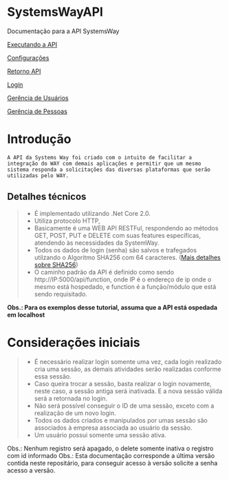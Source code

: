 # SystemsWayAPI
Documentação para a API SystemsWay

[Executando a API](https://github.com/SystemsWay/SystemsWayAPI/blob/master/InstalacaoAPI.md#systemswayapi)

[Configurações](https://github.com/SystemsWay/SystemsWayAPI/blob/master/pages/Configuracoes.md#configura%C3%A7%C3%A3o-api)

[Retorno API](https://github.com/SystemsWay/SystemsWayAPI/blob/master/pages/RetornoAPI.md#valida%C3%A7%C3%A3o-de-retorno-api)

[Login](https://github.com/SystemsWay/SystemsWayAPI/blob/master/pages/login.md#login)

[Gerência de Usuários](https://github.com/SystemsWay/SystemsWayAPI/blob/master/pages/gerenciaUsuario.md#ger%C3%AAncia-de-usu%C3%A1rio)

[Gerência de Pessoas](https://github.com/SystemsWay/SystemsWayAPI/blob/master/pages/GerenciaPessoa.md#ger%C3%AAncia-de-pessoa)

# Introdução
	A API da Systems Way foi criado com o intuito de facilitar a integração do WAY com demais aplicações e permitir que um mesmo sistema responda a solicitações das diversas plataformas que serão utilizadas pelo WAY.
## Detalhes técnicos
  > * É implementado utilizando .Net Core 2.0.
  > * Utiliza protocolo HTTP,
  > * Basicamente é uma WEB API RESTFul, respondendo ao métodos GET, POST, PUT e DELETE com suas features específicas, atendendo às necessidades da SystemWay.
  > * Todos os dados de login (senha) são salvos e trafegados utilzando o Algoritmo SHA256 com 64 caracteres. ([Mais detalhes sobre SHA256](http://www.iwar.org.uk/comsec/resources/cipher/sha256-384-512.pdf))
  > * O caminho padrão da API é definido como sendo http://IP:5000/api/function, onde IP é o endereço de ip onde o mesmo está hospedado, e function é a função/módulo que está sendo requisitado.
  
**Obs.: Para os exemplos desse tutorial, assuma que a API está ospedada em localhost**

# Considerações iniciais
  > * É necessário realizar login somente uma vez, cada login realizado cria uma sessão, as demais atividades serão realizadas conforme essa sessão.
  > * Caso queira trocar a sessão, basta realizar o login novamente, neste caso, a sessão antiga será inativada. E a nova sessão válida será a retornada no login.
  > * Não será possível conseguir o ID de uma sessão, exceto com a realização de um novo login.
  > * Todos os dados criados e manipulados por umas sessão são associados à empresa associada ao usuário da sessão.
  > * Um usuário possui somente uma sessão ativa.
 

Obs.: Nenhum registro será apagado, o delete somente inativa o registro com id informado
Obs.: Esta documentação corresponde a última versão contida neste repositário, para conseguir acesso à versão solicite a senha acesso a versão.